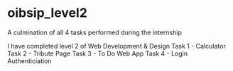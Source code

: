 # oibsip_level2
A culmination of all 4 tasks performed during the internship

I have completed level 2 of Web Development & Design 
Task 1 - Calculator
Task 2 - Tribute Page
Task 3 - To Do Web App
Task 4 - Login Authenticiation
